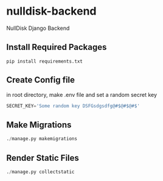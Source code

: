 # nulldisk-backend
NullDisk Django Backend

## Install Required Packages
```console
pip install requirements.txt
```

## Create Config file
in root directory, make .env file and set a random secret key
```python
SECRET_KEY='Some random key DSFGsdgsdfg@#$@#$@#$'
```
## Make Migrations
```python
./manage.py makemigrations
```

## Render Static Files
```python
./manage.py collectstatic
```
